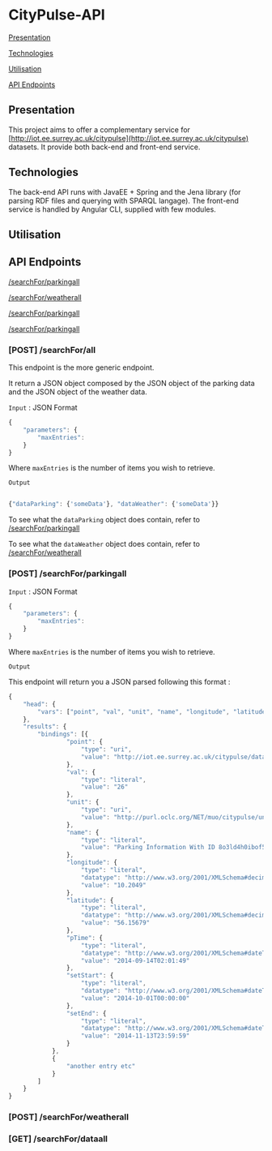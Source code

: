 
# CityPulse-API

[Presentation](#presentation)

[Technologies](#technologies)

[Utilisation](#utilisation)

[API Endpoints](#api-endpoints)


## Presentation

This project aims to offer a complementary service for [http://iot.ee.surrey.ac.uk/citypulse](http://iot.ee.surrey.ac.uk/citypulse) datasets.
It provide both back-end and front-end service.

## Technologies

The back-end API runs with JavaEE + Spring and the Jena library (for parsing RDF files and querying with SPARQL langage).
The front-end service is handled by Angular CLI, supplied with few modules.

## Utilisation

## API Endpoints


[/searchFor/parkingall](#/searchFor/parkingall)

[/searchFor/weatherall](#/searchFor/parkingall)

[/searchFor/parkingall](#/searchFor/parkingall)

[/searchFor/parkingall](#/searchFor/parkingall)

### [POST] /searchFor/all

This endpoint is the more generic endpoint. 

It return a JSON object composed by the JSON object of the parking data and the JSON object of the weather data.

`Input` : JSON Format 
```javascript 
{
    "parameters": {
        "maxEntries":
    }
}
```

Where `maxEntries` is the number of items you wish to retrieve.

`Output`

```javascript

{"dataParking": {'someData'}, "dataWeather": {'someData'}}

```

To see what the `dataParking` object does contain, refer to [/searchFor/parkingall](https://github.com/LucasL13/citypulse-api#post-searchforparkingall)

To see what the `dataWeather` object does contain, refer to [/searchFor/weatherall](https://github.com/LucasL13/citypulse-api#post-searchforweatherall)


### [POST] /searchFor/parkingall

`Input` : JSON Format 
```javascript 
{
    "parameters": {
        "maxEntries":
    }
}
```

Where `maxEntries` is the number of items you wish to retrieve.

`Output`

This endpoint will return you a JSON parsed following this format : 

```javascript
{
    "head": {
        "vars": ["point", "val", "unit", "name", "longitude", "latitude", "pTime", "setStart", "setEnd"]
    },
    "results": {
        "bindings": [{
                "point": {
                    "type": "uri",
                    "value": "http://iot.ee.surrey.ac.uk/citypulse/datasets/parking/parkingDataStream#observations_point_8o3ld4h0ibof5pv4n6mjanv7g8"
                },
                "val": {
                    "type": "literal",
                    "value": "26"
                },
                "unit": {
                    "type": "uri",
                    "value": "http://purl.oclc.org/NET/muo/citypulse/unit/trafficvehicle-count"
                },
                "name": {
                    "type": "literal",
                    "value": "Parking Information With ID 8o3ld4h0ibof5pv4n6mjanv7g8"
                },
                "longitude": {
                    "type": "literal",
                    "datatype": "http://www.w3.org/2001/XMLSchema#decimal",
                    "value": "10.2049"
                },
                "latitude": {
                    "type": "literal",
                    "datatype": "http://www.w3.org/2001/XMLSchema#decimal",
                    "value": "56.15679"
                },
                "pTime": {
                    "type": "literal",
                    "datatype": "http://www.w3.org/2001/XMLSchema#dateTime",
                    "value": "2014-09-14T02:01:49"
                },
                "setStart": {
                    "type": "literal",
                    "datatype": "http://www.w3.org/2001/XMLSchema#dateTime",
                    "value": "2014-10-01T00:00:00"
                },
                "setEnd": {
                    "type": "literal",
                    "datatype": "http://www.w3.org/2001/XMLSchema#dateTime",
                    "value": "2014-11-13T23:59:59"
                }
            },
            {
                "another entry etc"
            }
        ]
    }
}
```

### [POST] /searchFor/weatherall

### [GET] /searchFor/dataall


